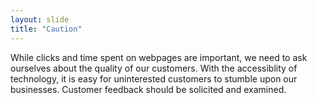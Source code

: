 ```yaml
---
layout: slide
title: "Caution"
---
```

While clicks and time spent on webpages are important, we need to ask ourselves about the quality of our customers.
With the accessiblity of technology, it is easy for uninterested customers to stumble upon our businesses.
Customer feedback should be solicited and examined.
